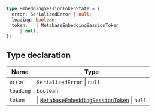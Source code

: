```ts
type EmbeddingSessionTokenState = {
  error: SerializedError | null;
  loading: boolean;
  token:   | MetabaseEmbeddingSessionToken
     | null;
};
```

## Type declaration

| Name | Type |
| ------ | ------ |
| <a id="error"></a> `error` | `SerializedError` \| `null` |
| <a id="loading"></a> `loading` | `boolean` |
| <a id="token"></a> `token` | \| [`MetabaseEmbeddingSessionToken`](MetabaseEmbeddingSessionToken.md) \| `null` |
